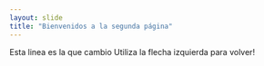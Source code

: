 ```yaml
---
layout: slide
title: "Bienvenidos a la segunda página"
---
```

Esta linea es la que cambio
Utiliza la flecha izquierda para volver!
